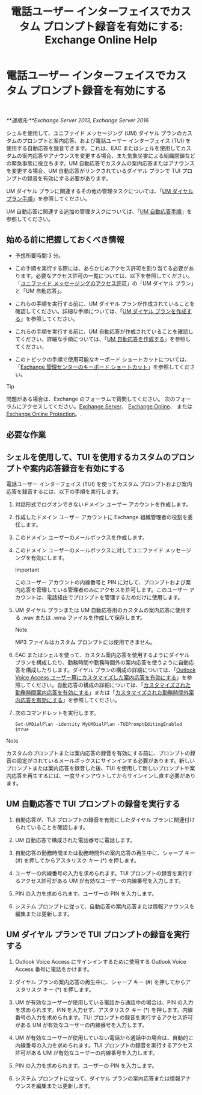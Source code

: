 ﻿---
title: '電話ユーザー インターフェイスでカスタム プロンプト録音を有効にする: Exchange Online Help'
TOCTitle: 電話ユーザー インターフェイスでカスタム プロンプト録音を有効にする
ms:assetid: f2e5c636-2be9-4d48-b5e7-37913ded62d1
ms:mtpsurl: https://technet.microsoft.com/ja-jp/library/Bb691404(v=EXCHG.150)
ms:contentKeyID: 54652989
ms.date: 05/22/2018
mtps_version: v=EXCHG.150
ms.translationtype: HT
---

# 電話ユーザー インターフェイスでカスタム プロンプト録音を有効にする

 

_**適用先:**Exchange Server 2013, Exchange Server 2016_

シェルを使用して、ユニファイド メッセージング (UM) ダイヤル プランのカスタムのプロンプトと案内応答、および電話ユーザー インターフェイス (TUI) を使用する自動応答を録音できます。これは、EAC またはシェルを使用してカスタムの案内応答やアナウンスを変更する場合、また気象災害による組織閉鎖などの緊急事態に役立ちます。UM 自動応答でカスタムの案内応答またはアナウンスを変更する場合、UM 自動応答がリンクされているダイヤル プランで TUI プロンプトの録音を有効にする必要があります。

UM ダイヤル プランに関連するその他の管理タスクについては、「[UM ダイヤル プラン手順](um-dial-plan-procedures-exchange-2013-help.md)」を参照してください。

UM 自動応答に関連する追加の管理タスクについては、「[UM 自動応答手順](um-auto-attendant-procedures-exchange-2013-help.md)」を参照してください。

## 始める前に把握しておくべき情報

  - 予想所要時間:3 分。

  - この手順を実行する際には、あらかじめアクセス許可を割り当てる必要があります。必要なアクセス許可の一覧については、以下を参照してください。「[ユニファイド メッセージングのアクセス許可](unified-messaging-permissions-exchange-2013-help.md)」の「UM ダイヤル プラン」と「UM 自動応答」。

  - これらの手順を実行する前に、UM ダイヤル プランが作成されていることを確認してください。詳細な手順については、「[UM ダイヤル プランを作成する](create-a-um-dial-plan-exchange-2013-help.md)」を参照してください。

  - これらの手順を実行する前に、UM 自動応答が作成されていることを確認してください。詳細な手順については、「[UM 自動応答を作成する](create-a-um-auto-attendant-exchange-2013-help.md)」を参照してください。

  - このトピックの手順で使用可能なキーボード ショートカットについては、「[Exchange 管理センターのキーボード ショートカット](keyboard-shortcuts-in-the-exchange-admin-center-exchange-online-protection-help.md)」を参照してください。


> [!TIP]
> 問題がある場合は、Exchange のフォーラムで質問してください。 次のフォーラムにアクセスしてください。<A href="https://go.microsoft.com/fwlink/p/?linkid=60612">Exchange Server</A>、 <A href="https://go.microsoft.com/fwlink/p/?linkid=267542">Exchange Online</A>、 または <A href="https://go.microsoft.com/fwlink/p/?linkid=285351">Exchange Online Protection</A>。.



## 必要な作業

## シェルを使用して、TUI を使用するカスタムのプロンプトや案内応答録音を有効にする

電話ユーザー インターフェイス (TUI) を使ってカスタム プロンプトおよび案内応答を録音するには、以下の手順を実行します。

1.  対話形式でログオンできないドメイン ユーザー アカウントを作成します。

2.  作成したドメイン ユーザー アカウントに Exchange 組織管理者の役割を委任します。

3.  このドメイン ユーザーのメールボックスを作成します。

4.  このドメイン ユーザーのメールボックスに対してユニファイド メッセージングを有効にします。
    

    > [!IMPORTANT]
    > このユーザー アカウントの内線番号と PIN に対して、プロンプトおよび案内応答を管理している管理者のみにアクセスを許可します。このユーザー アカウントは、電話経由でプロンプトを管理するためだけに使用します。



5.  UM ダイヤル プランまたは UM 自動応答用のカスタムの案内応答に使用する .wav または .wma ファイルを作成して保存します。
    

    > [!NOTE]
    > MP3 ファイルはカスタム プロンプトには使用できません。



6.  EAC またはシェルを使って、カスタム案内応答を使用するようにダイヤル プランを構成したり、勤務時間や勤務時間外の案内応答を使うように自動応答を構成したりします。ダイヤル プランの構成の詳細については、「[Outlook Voice Access ユーザー用にカスタマイズした案内応答を有効にする](enable-a-customized-greeting-for-outlook-voice-access-users-exchange-2013-help.md)」を参照してください。自動応答の構成の詳細については、「[カスタマイズされた勤務時間案内応答を有効にする](enable-a-customized-business-hours-greeting-exchange-2013-help.md)」または「[カスタマイズされた勤務時間外案内応答を有効にする](enable-a-customized-non-business-hours-greeting-exchange-2013-help.md)」を参照してください。

7.  次のコマンドレットを実行します。
    
        Set-UMDialPlan -identity MyUMDialPlan -TUIPromptEditingEnabled $true


> [!NOTE]
> カスタムのプロンプトまたは案内応答の録音を有効にする前に、プロンプトの録音の設定がされているメールボックスにサインインする必要があります。新しいプロンプトまたは案内応答を録音した後、TUI を使用して新しいプロンプトや案内応答を再生するには、一度サインアウトしてからサインインし直す必要があります。



## UM 自動応答で TUI プロンプトの録音を実行する

1.  自動応答が、TUI プロンプトの録音を有効にしたダイヤル プランに関連付けられていることを確認します。

2.  UM 自動応答で構成された電話番号に電話します。

3.  自動応答の勤務時間または勤務時間外の案内応答の再生中に、シャープ キー (\#) を押してからアスタリスク キー (\*) を押します。

4.  ユーザーの内線番号の入力を求められます。TUI プロンプトの録音を実行するアクセス許可がある UM が有効なユーザーの内線番号を入力します。

5.  PIN の入力を求められます。ユーザーの PIN を入力します。

6.  システム プロンプトに従って、自動応答の案内応答または情報アナウンスを編集または更新します。

## UM ダイヤル プランで TUI プロンプトの録音を実行する

1.  Outlook Voice Access にサインインするために使用する Outlook Voice Access 番号に電話をかけます。

2.  ダイヤル プランの案内応答の再生中に、シャープ キー (\#) を押してからアスタリスク キー (\*) を押します。

3.  UM が有効なユーザーが使用している電話から通話中の場合は、PIN の入力を求められます。PIN を入力せず、アスタリスク キー (\*) を押します。内線番号の入力を求められます。TUI プロンプトの録音を実行するアクセス許可がある UM が有効なユーザーの内線番号を入力します。

4.  UM が有効なユーザーが使用していない電話から通話中の場合は、自動的に内線番号の入力を求められます。TUI プロンプトの録音を実行するアクセス許可がある UM が有効なユーザーの内線番号を入力します。

5.  PIN の入力を求められます。ユーザーの PIN を入力します。

6.  システム プロンプトに従って、ダイヤル プランの案内応答または情報アナウンスを編集または更新します。

